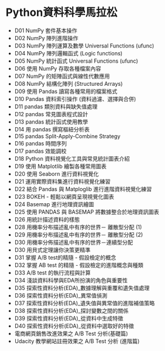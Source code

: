 # Python資料科學馬拉松
 
* D01 NumPy 套件基本操作
* D02 NumPy 陣列進階操作
* D03 NumPy 陣列運算及數學  Universal Functions (ufunc)
* D04 NumPy 陣列邏輯函式 (Logic functions)
* D05 NumPy 統計函式  Universal Functions (ufunc)
* D06 使用 NumPy 存取各種檔案內容
* D07 NumPy 的矩陣函式與線性代數應用
* D08 NumPy 結構化陣列 (Structured Arrays)
* D09 使用 Pandas 讀寫各種常用的檔案格式
* D10 Pandas 資料索引操作 (資料過濾、選擇與合併)
* D11 pandas 類別資料與缺失值處理
* D12 pandas 常見圖表程式設計
* D13 pandas 統計函式使用教學
* D14 用 pandas 撰寫樞紐分析表
* D15 pandas Split-Apply-Combine Strategy
* D16 pandas 時間序列
* D17 pandas 效能調校
* D18 Python 資料視覺化工具與常見統計圖表介紹
* D19 使用 Matplotlib 繪製各種常用圖表
* D20 使用 Seaborn 進行資料視覺化
* D21 運用實際資料集進行資料視覺化練習
* D22 結合 Pandas 與 Matploglib 進行進階資料視覺化練習
* D23 BOKEH - 輕鬆以網頁呈現視覺化圖表
* D24 Basemap 進行地理資訊繪圖
* D25 使用 PANDAS 與 BASEMAP 將數據整合於地理資訊圖表
* D26 用統計描述資料的樣態
* D28 用機率分布描述亂中有序的世界－ 離散型分配 (1)
* D29 用機率分布描述亂中有序的世界－ 離散型分配 (2)
* D30 用機率分佈描述亂中有序的世界－連續型分配
* D30 用貝式定理讓你決策更精準
* D31 掌握 A/B test的精隨 - 假設檢定的概念
* D32 掌握 AB test 的精隨 - 假設檢定的進階概念與種類
* D33 A/B test 的執行流程與計算
* D34 淺談資料科學與EDA所扮演的角色與重要性
* D35 探索性資料分析(EDA)_數據理解與重覆和遺失值處理
* D36 探索性資料分析(EDA)_異常值偵測
* D37 探索性資料分析(EDA)_遺失值與異常值的進階補值策略
* D38 探索性資料分析(EDA)_探討變數之間的關係
* D39 探索性資料分析(EDA)_從資料中生成特徵
* D40 探索性資料分析(EDA)_從資料中選取好的特徵
* 電商網頁銷售改進效果之 A/B Test 分析(基礎篇)
* Udacity 教學網站註冊效果之 A/B Test 分析 (進階篇)
